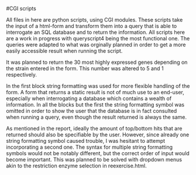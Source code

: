 #CGI scripts

All files in here are python scripts, using CGI modules. These scripts take the input of a html-form and transform them
into a query that is able to interrogate an SQL database and to return the information.
All scripts here are a work in progress with queryscript4 being the most functional one.
The queries were adapted to what was orginally planned in order to get a more easily accessible result when running the
script.

It was planned to return the 30 most highly expressed genes depending on the strain entered in the form. This number was
altered to 5 and 1 respectively.

In the first block string formatting was used for more flexible handling of the form. A form that returns a static result
is not of much use to an end-user, especially when interrogating a database which contains a wealth of information. In
all the blocks but the first the string formatting symbol was omitted in order to show the user that the database is in
fact consulted when running a query, even though the result returned is always the same.

As mentioned in the report, ideally the amount of top/bottom hits that are returned should also be specifiable by the
user. However, since already one string formatting symbol caused trouble, I was hesitant to attempt incorporating a
second one. The syntax for multiple string formatting symbols would not be notably different, but the correct order of
input would become important. This was planned to be solved with dropdown menus akin to the restriction enzyme selection
in reexercise.html.

